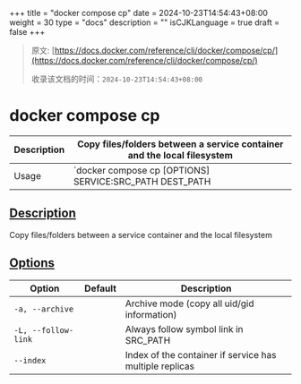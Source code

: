 +++
title = "docker compose cp"
date = 2024-10-23T14:54:43+08:00
weight = 30
type = "docs"
description = ""
isCJKLanguage = true
draft = false
+++

> 原文: [https://docs.docker.com/reference/cli/docker/compose/cp/](https://docs.docker.com/reference/cli/docker/compose/cp/)
>
> 收录该文档的时间：`2024-10-23T14:54:43+08:00`

# docker compose cp

| Description | Copy files/folders between a service container and the local filesystem |
| :---------- | ------------------------------------------------------------ |
| Usage       | `docker compose cp [OPTIONS] SERVICE:SRC_PATH DEST_PATH|- docker compose cp [OPTIONS] SRC_PATH|- SERVICE:DEST_PATH` |

## [Description](https://docs.docker.com/reference/cli/docker/compose/cp/#description)

Copy files/folders between a service container and the local filesystem

## [Options](https://docs.docker.com/reference/cli/docker/compose/cp/#options)

| Option              | Default | Description                                             |
| ------------------- | ------- | ------------------------------------------------------- |
| `-a, --archive`     |         | Archive mode (copy all uid/gid information)             |
| `-L, --follow-link` |         | Always follow symbol link in SRC_PATH                   |
| `--index`           |         | Index of the container if service has multiple replicas |
